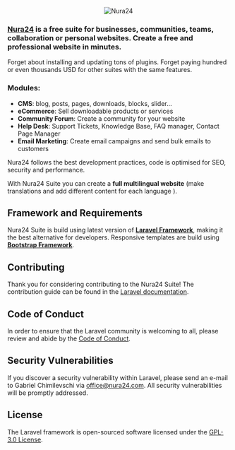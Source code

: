 <p align="center"><img src="https://nura24.com/assets/img/logo-github.png" alt="Nura24"></p>

### [Nura24](https://nura24.com) is a free suite for businesses, communities, teams, collaboration or personal websites. Create a free and professional website in minutes.

Forget about installing and updating tons of plugins. Forget paying hundred or even thousands USD for other suites with the same features.

### Modules:
- **CMS**: blog, posts, pages, downloads, blocks, slider...
- **eCommerce**: Sell downloadable products or services
- **Community Forum**: Create a community for your website
- **Help Desk**: Support Tickets, Knowledge Base, FAQ manager, Contact Page Manager
- **Email Marketing**: Create email campaigns and send bulk emails to customers

Nura24 follows the best development practices, code is optimised for SEO, security and performance.

With Nura24 Suite you can create a **full multilingual website** (make translations and add different content for each language ).


## Framework and Requirements

Nura24 Suite is build using latest version of [**Laravel Framework**](https://laravel.com/docs), making it the best alternative for developers. Responsive templates are build using [**Bootstrap Framework**](https://getbootstrap.com).


## Contributing

Thank you for considering contributing to the Nura24 Suite! The contribution guide can be found in the [Laravel documentation](https://laravel.com/docs/contributions).

## Code of Conduct

In order to ensure that the Laravel community is welcoming to all, please review and abide by the [Code of Conduct](https://laravel.com/docs/contributions#code-of-conduct).

## Security Vulnerabilities

If you discover a security vulnerability within Laravel, please send an e-mail to Gabriel Chimilevschi via [office@nura24.com](mailto:office@nura24.com). All security vulnerabilities will be promptly addressed.

## License

The Laravel framework is open-sourced software licensed under the [GPL-3.0 License](https://opensource.org/licenses/GPL-3.0).
